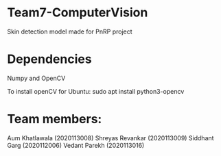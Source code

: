 # Team7-ComputerVision
Skin detection model made for PnRP project

# Dependencies
Numpy and OpenCV


To install openCV for Ubuntu:
sudo apt install python3-opencv

# Team members:
Aum Khatlawala (2020113008)
Shreyas Revankar (2020113009)
Siddhant Garg (2020112006)
Vedant Parekh (2020113016)
